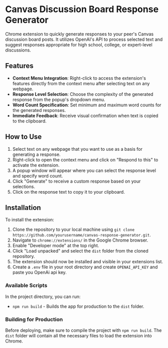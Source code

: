 # Canvas Discussion Board Response Generator

Chrome extension to quickly generate responses to your peer's Canvas discussion board posts. It utilizes OpenAI's API to process selected text and suggest responses appropriate for high school, college, or expert-level discussions.

## Features

- **Context Menu Integration**: Right-click to access the extension's features directly from the context menu after selecting text on any webpage.
- **Response Level Selection**: Choose the complexity of the generated response from the popup's dropdown menu.
- **Word Count Specification**: Set minimum and maximum word counts for the generated responses.
- **Immediate Feedback**: Receive visual confirmation when text is copied to the clipboard.

## How to Use

1. Select text on any webpage that you want to use as a basis for generating a response.
2. Right-click to open the context menu and click on "Respond to this" to activate the extension.
3. A popup window will appear where you can select the response level and specify word count.
4. Click "Generate" to receive a custom response based on your selections.
5. Click on the response text to copy it to your clipboard.

## Installation

To install the extension:

1. Clone the repository to your local machine using `git clone https://github.com/yourusername/canvas-response-generator.git`.
2. Navigate to `chrome://extensions/` in the Google Chrome browser.
3. Enable "Developer mode" at the top right.
4. Click "Load unpacked" and select the `dist` folder from the cloned repository.
5. The extension should now be installed and visible in your extensions list.
6. Create a `.env` file in your root directory and create `OPENAI_API_KEY` and paste you OpenAi api key.


### Available Scripts

In the project directory, you can run:

- `npm run build` - Builds the app for production to the `dist` folder.

### Building for Production

Before deploying, make sure to compile the project with `npm run build`. The `dist` folder will contain all the necessary files to load the extension into Chrome.
